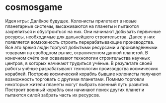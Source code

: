 # cosmosgame

Идея игры:
Далёкое будущее. Колонисты прилетают в новые планетарные системы, высаживаются на планеты и пытаются закрепиться и обустроиться на них.
Они начинают добывать первичные ресурсы, необходимые для дальнейшего строительства. Далее у них появляется вомзожность строить
перерабатывающие производства. Всё это время люди торгуют добытыми ресурсами и произведёнными товарами на свободном рынке, ограниченном
данной планетой. В конечном счёте они осваивают технологии строительства научных центров, в которых начинают трудиться учёные.
В результате своей работы учёные разрабатывают технологии производства космических кораблей. Построив космический корабль
бывшие колонисты получают возможность торговать с другими планетами. Помимо торговли некоторые жители планеты могут выбрать военный
путь развития. Построит военный корабль они начинают поиск других планет и пытаются силой забрать часть их ресурсов.
